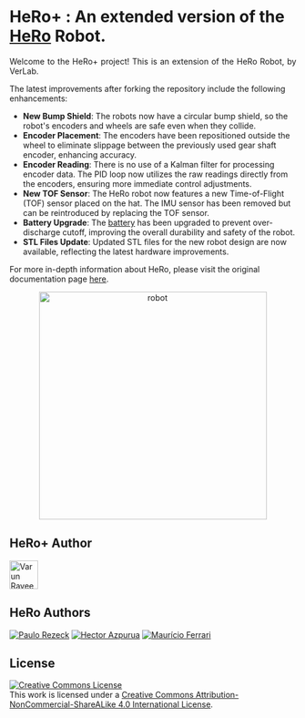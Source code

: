 # HeRo+ : An extended version of the [HeRo](https://github.com/verlab/hero_common) Robot.
<p align="justify">
Welcome to the HeRo+ project! This is an extension of the HeRo Robot, by VerLab.

The latest improvements after forking the repository include the following enhancements:
- **New Bump Shield**: The robots now have a circular bump shield, so the robot's encoders and wheels are safe even when they collide.
- **Encoder Placement**: The encoders have been repositioned outside the wheel to eliminate slippage between the previously used gear shaft encoder, enhancing accuracy. 
- **Encoder Reading**: There is no use of a Kalman filter for processing encoder data. The PID loop now utilizes the raw readings directly from the encoders, ensuring more immediate control adjustments. 
- **New TOF Sensor**: The HeRo robot now features a new Time-of-Flight (TOF) sensor placed on the hat. The IMU sensor has been removed but can be reintroduced by replacing the TOF sensor. 
- **Battery Upgrade**: The [battery](https://www.amazon.com/dp/B0CXSMLK8T?ref=ppx_yo2ov_dt_b_fed_asin_title&th=1) has been upgraded to prevent over-discharge cutoff, improving the overall durability and safety of the robot. 
- **STL Files Update**: Updated STL files for the new robot design are now available, reflecting the latest hardware improvements. 
</p>

For more in-depth information about HeRo, please visit the original documentation page [here](https://verlab.github.io/hero_common/).

<p align="center">
  <img alt="robot" width="400px" src="https://github.com/varunraveendra/hero_common/raw/master/Images/Screenshot%202024-09-19%20at%2012.12.53%E2%80%AFAM.png"/>
</p>

## HeRo+ Author
<a href="https://github.com/varunraveendra">
  <img src="https://github.com/varunraveendra.png" width="50" alt="Varun Raveendra"/>
</a>


## HeRo Authors
[![Paulo Rezeck](https://github.com/rezeck.png?size=50)](https://rezeck.github.io/)
[![Hector Azpurua](https://github.com/h3ct0r.png?size=50)](https://github.com/h3ct0r)
[![Maurício Ferrari](https://github.com/mauferrari.png?size=50)](https://github.com/mauferrari)


## License
<a rel="license" href="http://creativecommons.org/licenses/by-nc-nd/4.0/"><img alt="Creative Commons License" style="border-width:0" src="https://i.creativecommons.org/l/by-nc-nd/4.0/88x31.png" /></a><br />This work is licensed under a <a rel="license" href="http://creativecommons.org/licenses/by-nc-nd/4.0/">Creative Commons Attribution-NonCommercial-ShareALike 4.0 International License</a>.
